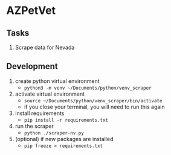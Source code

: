 # AZPetVet

## Tasks
1. Scrape data for Nevada

## Development
1. create python virtual environment
    - `python3 -m venv ~/Documents/python/venv_scraper`
1. activate virtual environment
    - `source ~/Documents/python/venv_scraper/bin/activate`
    - if you close your terminal, you will need to run this again
1. install requirements
    - `pip install -r requirements.txt`
1. run the scraper
    - `python ./scraper-nv.py`
1. (optional) if new packages are installed
    - `pip freeze > requirements.txt`
